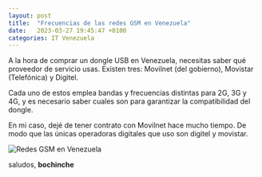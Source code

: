 ```yaml
---
layout: post
title:  "Frecuencias de las redes GSM en Venezuela"
date:   2023-03-27 19:45:47 +0100
categories: IT Venezuela 
---
```


A la hora de comprar un dongle USB en Venezuela, necesitas saber qué proveedor de servicio usas. Existen tres: Movilnet (del gobierno), Movistar (Telefónica) y Digitel. 

Cada uno de estos emplea bandas y frecuencias distintas para 2G, 3G y 4G, y es necesario saber cuales son para garantizar la compatibilidad del dongle. 

En mi caso, dejé de tener contrato con Movilnet hace mucho tiempo. De modo que las únicas operadoras digitales que uso son digitel y movistar.

![Redes GSM en Venezuela](assets/gsm_venezuela.png)

saludos, **bochinche** 
